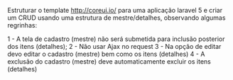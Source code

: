 
Estruturar o template http://coreui.io/ para uma aplicação laravel 5 e criar um CRUD usando uma estrutura de mestre/detalhes, observando algumas regrinhas:

1 - A tela de cadastro (mestre) não será submetida para inclusão posterior dos itens (detalhes);
2 - Não usar Ajax no request 
3 - Na opção de editar devo editar o cadastro (mestre) bem como os itens (detalhes) 
4 - A exclusão do cadastro (mestre) deve automaticamente excluir os itens (detalhes)


